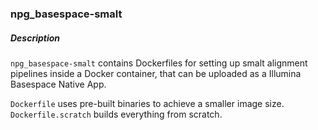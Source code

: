 ### npg_basespace-smalt

##### Description
`npg_basespace-smalt` contains Dockerfiles for setting up smalt alignment pipelines inside a Docker container, that can be uploaded as a Illumina Basespace Native App.

`Dockerfile` uses pre-built binaries to achieve a smaller image size.
`Dockerfile.scratch` builds everything from scratch.

